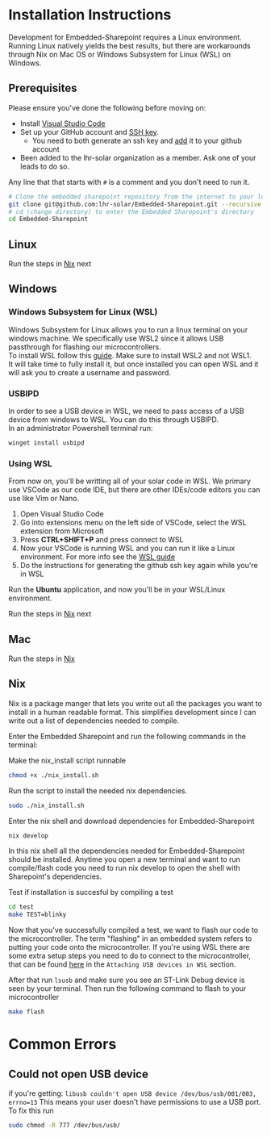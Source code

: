 # Installation Instructions
Development for Embedded-Sharepoint requires a Linux environment. Running Linux natively yields the best results, but there are workarounds through Nix on Mac OS or Windows Subsystem for Linux (WSL) on Windows.  

## Prerequisites
Please ensure you've done the following before moving on:  

- Install [Visual Studio Code](https://code.visualstudio.com/)
- Set up your GitHub account and [SSH key](https://docs.github.com/en/authentication/connecting-to-github-with-ssh/generating-a-new-ssh-key-and-adding-it-to-the-ssh-agent).
    - You need to both generate an ssh key and [add](https://docs.github.com/en/authentication/connecting-to-github-with-ssh/adding-a-new-ssh-key-to-your-github-account) it to your github account
- Been added to the lhr-solar organization as a member. Ask one of your leads to do so.

Any line that that starts with `#` is a comment and you don't need to run it. 
```sh
# Clone the embedded sharepoint repository from the internet to your local computer
git clone git@github.com:lhr-solar/Embedded-Sharepoint.git --recursive
# cd (change directory) to enter the Embedded Sharepoint's directory 
cd Embedded-Sharepoint
```

## Linux
Run the steps in [Nix](#nix) next

## Windows
### Windows Subsystem for Linux (WSL)
Windows Subsystem for Linux allows you to run a linux terminal on your windows machine. We specifically use WSL2 since it allows USB passthrough for flashing our microcontrollers.  
To install WSL follow this [guide](https://learn.microsoft.com/en-us/windows/wsl/install). Make sure to install WSL2 and not WSL1.  
It will take time to fully install it, but once installed you can open WSL and it will ask you to create a username and password.
### USBIPD
In order to see a USB device in WSL, we need to pass access of a USB device from windows to WSL. You can do this through USBIPD.  
In an administrator Powershell terminal run:
```sh
winget install usbipd
```

### Using WSL
From now on, you'll be writting all of your solar code in WSL. We primary use VSCode as our code IDE, but there are other IDEs/code editors you can use like Vim or Nano.

1. Open Visual Studio Code
2. Go into extensions menu on the left side of VSCode, select the WSL extension from Microsoft
3. Press **CTRL+SHIFT+P** and press connect to WSL
4. Now your VSCode is running WSL and you can run it like a Linux environment. For more info see the [WSL guide](https://learn.microsoft.com/en-us/windows/wsl/tutorials/wsl-vscode)
5. Do the instructions for generating the github ssh key again while you're in WSL 

Run the **Ubuntu** application, and now you'll be in your WSL/Linux environment.

Run the steps in [Nix](#nix) next

## Mac
Run the steps in [Nix](#nix)

## Nix
Nix is a package manger that lets you write out all the packages you want to install in a human readable format. This simplifies development since I can write out a list of dependencies needed to compile.  

Enter the Embedded Sharepoint and run the following commands in the terminal: 

Make the nix_install script runnable
```sh
chmod +x ./nix_install.sh
```

Run the script to install the needed nix dependencies.
```sh
sudo ./nix_install.sh
```

Enter the nix shell and download dependencies for Embedded-Sharepoint
```sh
nix develop
```

In this nix shell all the dependencies needed for Embedded-Sharepoint should be installed.  Anytime you open a new terminal and want to run compile/flash code you need to run nix develop to open the shell with Sharepoint's dependencies.  

Test if installation is succesful by compiling a test 
```sh
cd test
make TEST=blinky
```
Now that you've successfully compiled a test, we want to flash our code to the microcontroller. The term "flashing" in an embedded system refers to putting your code onto the microcontroller. If you're using WSL there are some extra setup steps you need to do to connect to the microcontroller, that can be found [here](./FlashAndTheBug.md) in the `Attaching USB devices in WSL` section.  

After that run ``lsusb`` and make sure you see an ST-Link Debug device is seen by your terminal. Then run the following command to flash to your microcontroller
```sh
make flash
```

# Common Errors
## Could not open USB device
if you're getting:
```libusb couldn't open USB device /dev/bus/usb/001/003, errno=13```
This means your user doesn't have permissions to use a USB port.  To fix this run
```sh
sudo chmod -R 777 /dev/bus/usb/
```